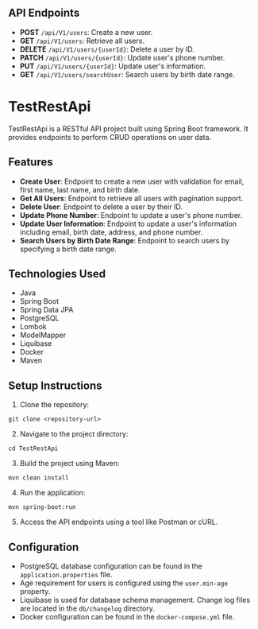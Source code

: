 ## API Endpoints

- **POST** `/api/V1/users`: Create a new user.
- **GET** `/api/V1/users`: Retrieve all users.
- **DELETE** `/api/V1/users/{userId}`: Delete a user by ID.
- **PATCH** `/api/V1/users/{userId}`: Update user's phone number.
- **PUT** `/api/V1/users/{userId}`: Update user's information.
- **GET** `/api/V1/users/searchUser`: Search users by birth date range.

# TestRestApi

TestRestApi is a RESTful API project built using Spring Boot framework. It provides endpoints to perform CRUD operations on user data.

## Features

- **Create User**: Endpoint to create a new user with validation for email, first name, last name, and birth date.
- **Get All Users**: Endpoint to retrieve all users with pagination support.
- **Delete User**: Endpoint to delete a user by their ID.
- **Update Phone Number**: Endpoint to update a user's phone number.
- **Update User Information**: Endpoint to update a user's information including email, birth date, address, and phone number.
- **Search Users by Birth Date Range**: Endpoint to search users by specifying a birth date range.

## Technologies Used

- Java
- Spring Boot
- Spring Data JPA
- PostgreSQL
- Lombok
- ModelMapper
- Liquibase
- Docker
- Maven

## Setup Instructions

1. Clone the repository:

```
git clone <repository-url>
```

2. Navigate to the project directory:

```
cd TestRestApi
```

3. Build the project using Maven:

```
mvn clean install
```

4. Run the application:

```
mvn spring-boot:run
```

5. Access the API endpoints using a tool like Postman or cURL.

## Configuration

- PostgreSQL database configuration can be found in the `application.properties` file.
- Age requirement for users is configured using the `user.min-age` property.
- Liquibase is used for database schema management. Change log files are located in the `db/changelog` directory.
- Docker configuration can be found in the `docker-compose.yml` file.




